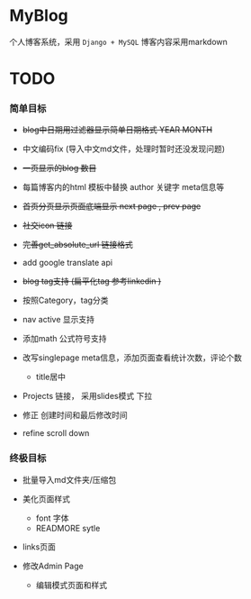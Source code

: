 MyBlog
======
个人博客系统，采用 `Django + MySQL`
博客内容采用markdown


TODO
======

### 简单目标
* ~~blog中日期用过滤器显示简单日期格式 YEAR MONTH~~
* 中文编码fix (导入中文md文件，处理时暂时还没发现问题)
* ~~一页显示的blog 数目~~
* 每篇博客内的html 模板中替换 author 关键字 meta信息等
* ~~首页分页显示页面底端显示 next page , prev page~~
* ~~社交icon 链接~~
* ~~完善get_absolute_url 链接格式~~
* add google translate api
* ~~blog tag支持 (扁平化tag 参考linkedin )~~
* 按照Category，tag分类
* nav active 显示支持
* 添加math 公式符号支持
* 改写singlepage meta信息，添加页面查看统计次数，评论个数
    * title居中
* Projects 链接， 采用slides模式 下拉

* 修正 创建时间和最后修改时间

* refine scroll down

### 终极目标

* 批量导入md文件夹/压缩包

* 美化页面样式
    * font 字体
    * READMORE sytle

* links页面

* 修改Admin Page
    * 编辑模式页面和样式